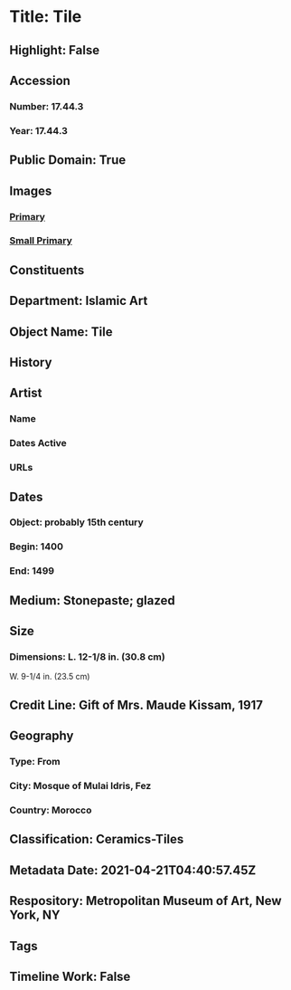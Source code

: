 # Title: Tile
## Highlight: False
## Accession
### Number: 17.44.3
### Year: 17.44.3
## Public Domain: True
## Images
### [Primary](https://images.metmuseum.org/CRDImages/is/original/sf17-44-3.jpg)
### [Small Primary](https://images.metmuseum.org/CRDImages/is/web-large/sf17-44-3.jpg)
## Constituents
## Department: Islamic Art
## Object Name: Tile
## History
## Artist
### Name
### Dates Active
### URLs
## Dates
### Object: probably 15th century
### Begin: 1400
### End: 1499
## Medium: Stonepaste; glazed
## Size
### Dimensions: L. 12-1/8 in. (30.8 cm)
W. 9-1/4 in. (23.5 cm)
## Credit Line: Gift of Mrs. Maude Kissam, 1917
## Geography
### Type: From
### City: Mosque of Mulai Idris, Fez
### Country: Morocco
## Classification: Ceramics-Tiles
## Metadata Date: 2021-04-21T04:40:57.45Z
## Respository: Metropolitan Museum of Art, New York, NY
## Tags
## Timeline Work: False